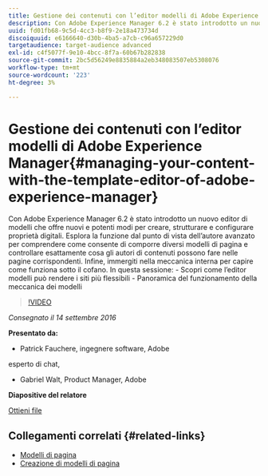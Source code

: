 ```yaml
---
title: Gestione dei contenuti con l’editor modelli di Adobe Experience Manager
description: Con Adobe Experience Manager 6.2 è stato introdotto un nuovo editor di modelli che offre nuovi e potenti modi per creare, strutturare e configurare proprietà digitali. Esplora la funzione dal punto di vista dell’autore avanzato per comprendere come consente di comporre diversi modelli di pagina e controllare esattamente cosa gli autori di contenuti possono fare nelle pagine corrispondenti. Infine, immergiti nella meccanica interna per capire come funziona sotto il cofano.
uuid: fd01fb68-9c5d-4cc3-b8f9-2e18a473734d
discoiquuid: e6166640-d30b-4ba5-a7cb-c96a657229d0
targetaudience: target-audience advanced
exl-id: c4f5077f-9e10-4bcc-8f7a-60b67b282838
source-git-commit: 2bc5d56249e8835884a2eb348083507eb5308076
workflow-type: tm+mt
source-wordcount: '223'
ht-degree: 3%

---
```


# Gestione dei contenuti con l’editor modelli di Adobe Experience Manager{#managing-your-content-with-the-template-editor-of-adobe-experience-manager}

Con Adobe Experience Manager 6.2 è stato introdotto un nuovo editor di modelli che offre nuovi e potenti modi per creare, strutturare e configurare proprietà digitali. Esplora la funzione dal punto di vista dell’autore avanzato per comprendere come consente di comporre diversi modelli di pagina e controllare esattamente cosa gli autori di contenuti possono fare nelle pagine corrispondenti. Infine, immergiti nella meccanica interna per capire come funziona sotto il cofano. In questa sessione: - Scopri come l’editor modelli può rendere i siti più flessibili - Panoramica del funzionamento della meccanica dei modelli

>[!VIDEO](https://video.tv.adobe.com/v/19300/?quality=9)

*Consegnato il 14 settembre 2016*

**Presentato da:**

* Patrick Fauchere, ingegnere software, Adobe

esperto di chat,

* Gabriel Walt, Product Manager, Adobe

**Diapositive del relatore**

[Ottieni file](assets/aem-gems-91416-template-editor.pdf)

## Collegamenti correlati {#related-links}

* [Modelli di pagina](https://docs.adobe.com/docs/en/aem/6-2/develop/templates/page-templates-editable.html)
* [Creazione di modelli di pagina  ](https://docs.adobe.com/docs/en/aem/6-2/author/site-page-features/templates.html)